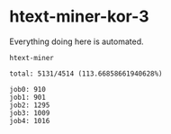 # htext-miner-kor-3

Everything doing here is automated.

```
htext-miner

total: 5131/4514 (113.66858661940628%)

job0: 910
job1: 901
job2: 1295
job3: 1009
job4: 1016
```